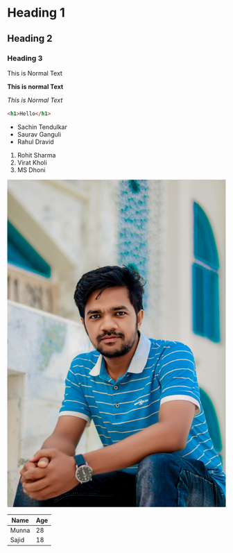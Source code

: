 # Heading 1

## Heading 2

### Heading 3

This is Normal Text

**This is normal Text**

_This is Normal Text_

```html
<h1>Hello</h1>
```

- Sachin Tendulkar
- Saurav Ganguli
- Rahul Dravid

1. Rohit Sharma
2. Virat Kholi
3. MS Dhoni

![Munna](image/saif.png)

|Name|Age|
|-----|--|
|Munna|28|
|Sajid|18|